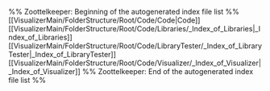 %% Zoottelkeeper: Beginning of the autogenerated index file list  %%
 [[VisualizerMain/FolderStructure/Root/Code/Code|Code]]
 [[VisualizerMain/FolderStructure/Root/Code/Libraries/_Index_of_Libraries|_Index_of_Libraries]]
 [[VisualizerMain/FolderStructure/Root/Code/LibraryTester/_Index_of_LibraryTester|_Index_of_LibraryTester]]
 [[VisualizerMain/FolderStructure/Root/Code/Visualizer/_Index_of_Visualizer|_Index_of_Visualizer]]
%% Zoottelkeeper: End of the autogenerated index file list  %%
